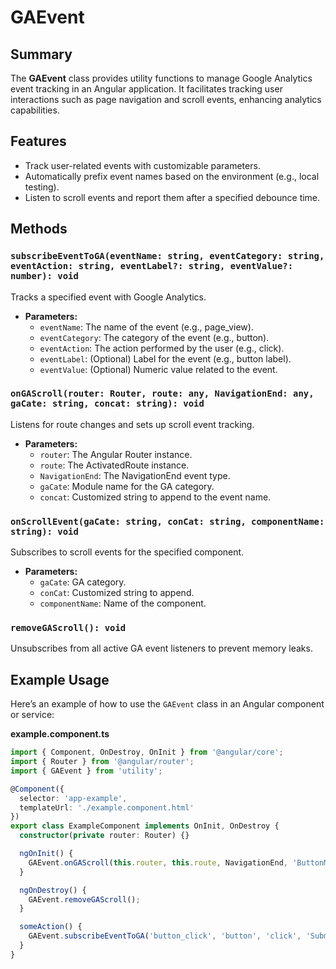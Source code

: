 # GAEvent

## Summary

The **GAEvent** class provides utility functions to manage Google Analytics event tracking in an Angular application. It facilitates tracking user interactions such as page navigation and scroll events, enhancing analytics capabilities.

## Features

- Track user-related events with customizable parameters.
- Automatically prefix event names based on the environment (e.g., local testing).
- Listen to scroll events and report them after a specified debounce time.

## Methods

### `subscribeEventToGA(eventName: string, eventCategory: string, eventAction: string, eventLabel?: string, eventValue?: number): void`

Tracks a specified event with Google Analytics.

- **Parameters:**
  - `eventName`: The name of the event (e.g., page_view).
  - `eventCategory`: The category of the event (e.g., button).
  - `eventAction`: The action performed by the user (e.g., click).
  - `eventLabel`: (Optional) Label for the event (e.g., button label).
  - `eventValue`: (Optional) Numeric value related to the event.

### `onGAScroll(router: Router, route: any, NavigationEnd: any, gaCate: string, concat: string): void`

Listens for route changes and sets up scroll event tracking.

- **Parameters:**
  - `router`: The Angular Router instance.
  - `route`: The ActivatedRoute instance.
  - `NavigationEnd`: The NavigationEnd event type.
  - `gaCate`: Module name for the GA category.
  - `concat`: Customized string to append to the event name.

### `onScrollEvent(gaCate: string, conCat: string, componentName: string): void`

Subscribes to scroll events for the specified component.

- **Parameters:**
  - `gaCate`: GA category.
  - `conCat`: Customized string to append.
  - `componentName`: Name of the component.

### `removeGAScroll(): void`

Unsubscribes from all active GA event listeners to prevent memory leaks.

## Example Usage

Here’s an example of how to use the `GAEvent` class in an Angular component or service:

**example.component.ts**

```typescript
import { Component, OnDestroy, OnInit } from '@angular/core';
import { Router } from '@angular/router';
import { GAEvent } from 'utility';

@Component({
  selector: 'app-example',
  templateUrl: './example.component.html'
})
export class ExampleComponent implements OnInit, OnDestroy {
  constructor(private router: Router) {}

  ngOnInit() {
    GAEvent.onGAScroll(this.router, this.route, NavigationEnd, 'ButtonModule', 'Scroll');
  }

  ngOnDestroy() {
    GAEvent.removeGAScroll();
  }

  someAction() {
    GAEvent.subscribeEventToGA('button_click', 'button', 'click', 'Submit Button', 1);
  }
}
